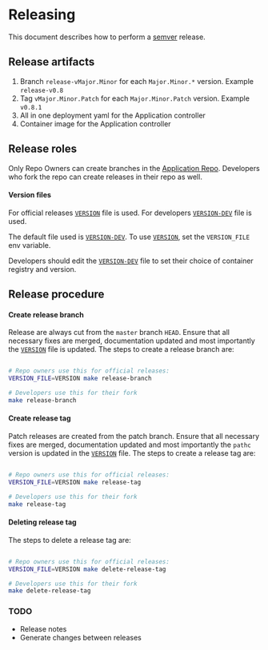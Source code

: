 # Releasing

[semver]: https://semver.org
[`VERSION`]: ../VERSION
[`VERSION-DEV`]: ../VERSION-DEV

This document describes how to perform a [semver] release.

## Release artifacts
1. Branch `release-vMajor.Minor` for each `Major.Minor.*` version. Example `release-v0.8`
2. Tag `vMajor.Minor.Patch` for each `Major.Minor.Patch` version. Example `v0.8.1`
3. All in one deployment yaml for the Application controller
4. Container image for the Application controller

## Release roles

Only Repo Owners can create branches in the [Application Repo](https://github.com/kubernetes-sigs/application). Developers who fork the repo can create releases in their repo as well.

#### Version files
For official releases [`VERSION`] file is used.
For developers [`VERSION-DEV`] file is used.

The default file used is [`VERSION-DEV`].
To use [`VERSION`], set the `VERSION_FILE` env variable.

Developers should edit the [`VERSION-DEV`] file to set their choice of container registry and version.

## Release procedure

#### Create release branch

Release are always cut from the `master` branch `HEAD`. 
Ensure that all necessary fixes are merged, documentation updated and most importantly the [`VERSION`] file is updated.
The steps to create a release branch are:
```bash

# Repo owners use this for official releases:
VERSION_FILE=VERSION make release-branch

# Developers use this for their fork
make release-branch
```

#### Create release tag

Patch releases are created from the patch branch. 
Ensure that all necessary fixes are merged, documentation updated and most importantly the `pathc` version is updated in the [`VERSION`] file.
The steps to create a release tag are:
```bash

# Repo owners use this for official releases:
VERSION_FILE=VERSION make release-tag

# Developers use this for their fork
make release-tag
```

#### Deleting release tag

The steps to delete a release tag are:
```bash

# Repo owners use this for official releases:
VERSION_FILE=VERSION make delete-release-tag

# Developers use this for their fork
make delete-release-tag
```

### TODO
- Release notes
- Generate changes between releases

